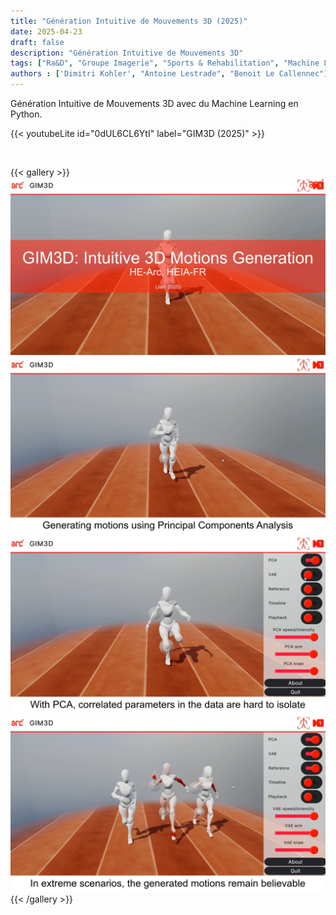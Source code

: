 ```yaml
---
title: "Génération Intuitive de Mouvements 3D (2025)"
date: 2025-04-23
draft: false
description: "Génération Intuitive de Mouvements 3D"
tags: ["Ra&D", "Groupe Imagerie", "Sports & Rehabilitation", "Machine Learning"]
authors : ['Dimitri Kohler', "Antoine Lestrade", "Benoit Le Callennec"]
---
```


Génération Intuitive de Mouvements 3D avec du Machine Learning en Python.

{{< youtubeLite id="0dUL6CL6YtI" label="GIM3D (2025)" >}}

<br>

{{< gallery >}}
<img src="gallery/GIM3D_0.png" class="grid-w50 md:grid-w33 xl:grid-w25" />
<img src="gallery/GIM3D_1.png" class="grid-w50 md:grid-w33 xl:grid-w25" />
<img src="gallery/GIM3D_2.png" class="grid-w50 md:grid-w33 xl:grid-w25" />
<img src="gallery/GIM3D_3.png" class="grid-w50 md:grid-w33 xl:grid-w25" />
{{< /gallery >}}
